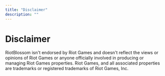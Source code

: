 ```yaml
---
title: "Disclaimer"
description: ""
---
```


# Disclaimer

RiotBlossom isn't endorsed by Riot Games and doesn't reflect the views or opinions of Riot Games or anyone officially involved in producing or managing Riot Games properties. Riot Games, and all associated properties are trademarks or registered trademarks of Riot Games, Inc.